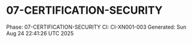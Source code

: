 # 07-CERTIFICATION-SECURITY
Phase: 07-CERTIFICATION-SECURITY
CI: CI-XN001-003
Generated: Sun Aug 24 22:41:26 UTC 2025
